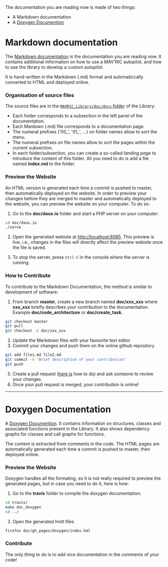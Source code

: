 The documentation you are reading now is made of two things:
- A Markdown documentation
- A [Doxygen Documention](../doxygen/classes.html)

# Markdown documentation
The [Markdown documentation](http://lis-epfl.github.io/MAVRIC_Library/index.html) is the documentation you are reading now. It contains additional information on how to use a MAV'RIC autopilot, and how to use the library to develop a custom autopilot. 

It is hand-written in the Markdown (.md) format and automaticcally converted to HTML and deployed online.

### Organisation of source files
The source files are in the [`MAVRIC_Library/doc/docs` folder](https://github.com/lis-epfl/MAVRIC_Library/tree/master/doc/docs) of the Library:
- Each folder corresponds to a subsection in the left panel of the documentation.
- Each Mardown (.md) file corresponds to a documentation page.
- The numeral prefixes ('00_', '01_', ...) on folder names allow to sort the menu.
- The numeral prefixes on file names allow to sort the pages within the current subsection.
- In each folder/subsection, you can create a so-called *landing page* to introduce the content of this folder. All you need to do is add a file named **index.md** to the folder.

### Preview the Website
An HTML version is generated each time a commit is pushed to master, then automatically deployed on the website.
In order to preview your changes before they are merged to master and automatically deployed to the website, you can preview the website on your computer. To do so: 
1) Go to the **doc/daux.io** folder and start a PHP server on your computer:
```bash
cd doc/daux.io
./serve
``` 
2) Open the generated website at [http://localhost:8085](http://localhost:8085).
This preview is live, i.e., changes in the files will directly affect the preview website once the file is saved.

3) To stop the server, press `Ctrl-C` in the console where the server is running.

### How to Contribute
To contribute to the Markdown Documentation, the method is similar to development of software:
1) From branch **master**, create a new branch named **doc/xxx_xxx** where **xxx_xxx** briefly describes your contribution to the documentation. Example **doc/code_architecture** or **doc/create_task**.
```bash
git checkout master
git pull
git checkout -b doc/xxx_xxx
```
2) Update the Markdown files with your favourite text editor
4) Commit your changes and push them on the online github repository
```bash
git add file1.md file2.md
git commit -m "Brief description of your contribution"
git push
```
5) Create a pull request ([here is](https://help.github.com/articles/creating-a-pull-request/) how to do) and ask someone to review your changes.
6) Once your pull request is merged, your contribution is online!

---

# Doxygen Documentation
A [Doxygen Documention](http://lis-epfl.github.io/MAVRIC_Library/doxygen/classes.html). It contains information on structures, classes and associated functions present in the Library. It also shows dependency graphs for classes and call graphs for functions. 

The content is extracted from comments in the code. The HTML pages are automatically generated each time a commit is pushed to master, then deployed online.

### Preview the Website
Doxygen handles all the formating, so it is not really required to preview the generated pages, but in case you need to do it, here is how:
1) Go to the **travis** folder to compile the doxygen documentation:
```bash
cd travis/
make doc_doxygen
cd ../
```

2) Open the generated hmtl files
```bash
firefox doc/gh_pages/doxygen/index.hml
```

### Contribute
The only thing to do is to add nice documentation in the comments of your code!
